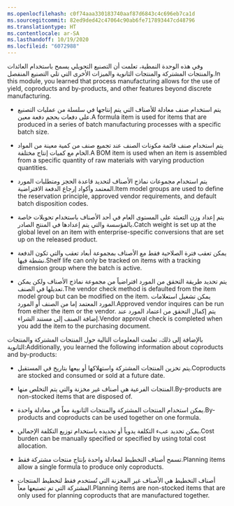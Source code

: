 ```yaml
---
ms.openlocfilehash: c0f74aaa330183740aaf87d6843c4c696eb7ca1d
ms.sourcegitcommit: 82ed9ded42c47064c90ab6fe717893447cd48796
ms.translationtype: HT
ms.contentlocale: ar-SA
ms.lasthandoff: 10/19/2020
ms.locfileid: "6072988"
---
```

<span data-ttu-id="610d1-101">وفي هذه الوحدة النمطية، تعلمت أن التصنيع التحويلي يسمح باستخدام العائدات والمنتجات المشتركة والمنتجات الثانوية والميزات الأخرى التي تلي التصنيع المنفصل.</span><span class="sxs-lookup"><span data-stu-id="610d1-101">In this module, you learned that process manufacturing allows for the use of yield, coproducts and by-products, and other features beyond discrete manufacturing.</span></span>

-   <span data-ttu-id="610d1-102">يتم استخدام صنف معادلة للأصناف التي يتم إنتاجها في سلسلة من عمليات التصنيع على دفعات بحجم دفعة معين.</span><span class="sxs-lookup"><span data-stu-id="610d1-102">A formula item is used for items that are produced in a series of batch manufacturing processes with a specific batch size.</span></span>

-   <span data-ttu-id="610d1-103">يتم استخدام صنف قائمة مكونات الصنف عند تجميع صنف من كمية معينة من المواد الخام مع كميات إنتاج مختلفة.</span><span class="sxs-lookup"><span data-stu-id="610d1-103">A BOM item is used when an item is assembled from a specific quantity of raw materials with varying production quantities.</span></span>

-   <span data-ttu-id="610d1-104">يتم استخدام مجموعات نماذج الأصناف لتحديد قاعدة الحجز ومتطلبات المورد المعتمد وأكواد إرجاع الدفعة الافتراضية.</span><span class="sxs-lookup"><span data-stu-id="610d1-104">Item model groups are used to define the reservation principle, approved vendor requirements, and default batch disposition codes.</span></span>

-   <span data-ttu-id="610d1-105">يتم إعداد وزن التعبئة على المستوى العام في أحد الأصناف باستخدام تحويلات خاصة بالمؤسسة والتي يتم إعدادها في المنتج الصادر.</span><span class="sxs-lookup"><span data-stu-id="610d1-105">Catch weight is set up at the global level on an item with enterprise-specific conversions that are set up on the released product.</span></span>

-   <span data-ttu-id="610d1-106">يمكن تعقب فترة الصلاحية فقط مع الأصناف بمجموعة أبعاد تعقب والتي تكون الدفعة نشطة فيها.</span><span class="sxs-lookup"><span data-stu-id="610d1-106">Shelf life can only be tracked on items with a tracking dimension group where the batch is active.</span></span>

-   <span data-ttu-id="610d1-107">يتم تحديد طريقة التحقق من المورد افتراضياً من مجموعة نماذج الأصناف ولكن يمكن تعديلها في الصنف.</span><span class="sxs-lookup"><span data-stu-id="610d1-107">The vendor check method is defaulted from the item model group but can be modified on the item.</span></span> <span data-ttu-id="610d1-108">يمكن تشغيل استعلامات المورد المعتمد إما من الصنف أو المورد.</span><span class="sxs-lookup"><span data-stu-id="610d1-108">Approved vendor inquires can be run from either the item or the vendor.</span></span> <span data-ttu-id="610d1-109">يتم إكمال التحقق من اعتماد المورد عند إضافة الصنف إلى مستند الشراء.</span><span class="sxs-lookup"><span data-stu-id="610d1-109">Vendor approval check is completed when you add the item to the purchasing document.</span></span>

<span data-ttu-id="610d1-110">بالإضافة إلى ذلك، تعلمت المعلومات التالية حول المنتجات المشتركة والمنتجات الثانوية:</span><span class="sxs-lookup"><span data-stu-id="610d1-110">Additionally, you learned the following information about coproducts and by-products:</span></span>

-   <span data-ttu-id="610d1-111">يتم تخزين المنتجات المشتركة واستهلاكها أو بيعها بتاريخ في المستقبل.</span><span class="sxs-lookup"><span data-stu-id="610d1-111">Coproducts are stocked and consumed or sold at a future date.</span></span>

-   <span data-ttu-id="610d1-112">المنتجات الفرعية هي أصناف غير مخزنة والتي يتم التخلص منها.</span><span class="sxs-lookup"><span data-stu-id="610d1-112">By-products are non-stocked items that are disposed of.</span></span>

-   <span data-ttu-id="610d1-113">يمكن استخدام المنتجات المشتركة والمنتجات الثانوية معاً في معادلة واحدة.</span><span class="sxs-lookup"><span data-stu-id="610d1-113">By-products and coproducts can be used together on one formula.</span></span>

-   <span data-ttu-id="610d1-114">يمكن تحديد عبء التكلفة يدوياً أو تحديده باستخدام توزيع التكلفة الإجمالي.</span><span class="sxs-lookup"><span data-stu-id="610d1-114">Cost burden can be manually specified or specified by using total cost allocation.</span></span>

-   <span data-ttu-id="610d1-115">تسمح أصناف التخطيط لمعادلة واحدة بإنتاج منتجات مشتركة فقط.</span><span class="sxs-lookup"><span data-stu-id="610d1-115">Planning items allow a single formula to produce only coproducts.</span></span>

-   <span data-ttu-id="610d1-116">أصناف التخطيط هي الأصناف غير المخزنة التي تُستخدم فقط لتخطيط المنتجات المشتركة التي تم تصنيعها معاً.</span><span class="sxs-lookup"><span data-stu-id="610d1-116">Planning items are non-stocked items that are only used for planning coproducts that are manufactured together.</span></span>

